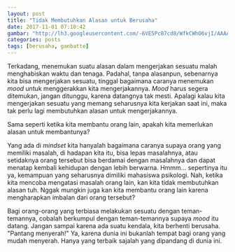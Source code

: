 ```yaml
---
layout: post
title: "Tidak Membutuhkan Alasan untuk Berusaha"
date: 2017-11-01 07:10:42
gambar: "http://lh3.googleusercontent.com/-6VE5Pc87cd8/WfkCWhO6vjI/AAAAAAAACnE/wY98fJ8YeKECEMnYgYcnnTxMcctSTMQugCLcBGAs/s900/ganbatte.jpg"
categories: posts
tags: [berusaha, ganbatte]
---
```


Terkadang, menemukan suatu alasan dalam mengerjakan sesuatu malah menghabiskan waktu dan tenaga. Padahal, tanpa alasanpun, sebenarnya kita bisa mengerjakan sesuatu, tinggal bagaimana caranya menemukan _mood_ untuk menggerakkan kita mengerjakannya. _Mood_ harus segera ditemukan, jangan ditunggu, karena datangnya tak mesti. Apalagi kalau kita mengerjakan sesuatu yang memang seharusnya kita kerjakan saat ini, maka tak perlu lagi membutuhkan alasan untuk mengerjakannya.

Sama seperti ketika kita membantu orang lain, apakah kita memerlukan alasan untuk membantunya?

Yang ada di _mindset_ kita hanyalah bagaimana caranya supaya orang yang memiliki masalah, di hadapan kita itu, bisa lepas masalahnya, atau setidaknya orang tersebut bisa berdamai dengan masalahnya dan dapat menatap kembali kehidupan dengan lebih berwarna. Hmmm... sepertinya itu ya, kemampuan yang seharusnya dimiliki mahasiswa psikologi. Nah, ketika kita mencoba mengatasi masalah orang lain, kan kita tidak membutuhkan alasan tuh. Nggak mungkin juga kan kita membantu orang lain karena mengharapkan imbalan dari orang tersebut?

Bagi orang-orang yang terbiasa melakukan sesuatu dengan teman-temannya, cobalah berkumpul dengan teman-temannya supaya _mood_ itu datang. Jangan sampai karena ada suatu kendala, kita berhenti berusaha. "Pantang menyerah!" Ya, karena dunia ini bukanlah tempat bagi orang yang mudah menyerah. Hanya yang terbaik sajalah yang dipandang di dunia ini.